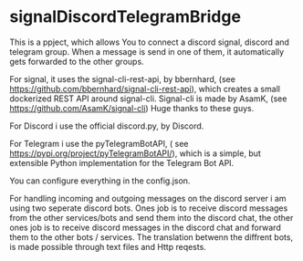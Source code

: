# signalDiscordTelegramBridge
This is  a ppject, which allows You to connect a discord signal, discord and telegram group. When a message is send in one of them, it automatically gets forwarded to the other groups.

For signal, it uses the signal-cli-rest-api, by bbernhard, (see https://github.com/bbernhard/signal-cli-rest-api), which creates a small dockerized REST API around signal-cli.
Signal-cli is made by AsamK, (see https://github.com/AsamK/signal-cli)
Huge thanks to these guys.

For Discord i use the official discord.py, by Discord.

For Telegram i use the pyTelegramBotAPI, ( see https://pypi.org/project/pyTelegramBotAPI/), which is a simple, but extensible Python implementation for the Telegram Bot API.

You can configure everything in the config.json.

For handling incoming and outgoing messages on the discord server i am using two seperate discord bots. Ones job is to receive discord messages from the other services/bots and send them into the discord chat, the other ones job is to receive discord messages in the discord chat and forward them to the other bots / services. The translation betwenn the diffrent bots, is made possible through text files and Http reqests.


